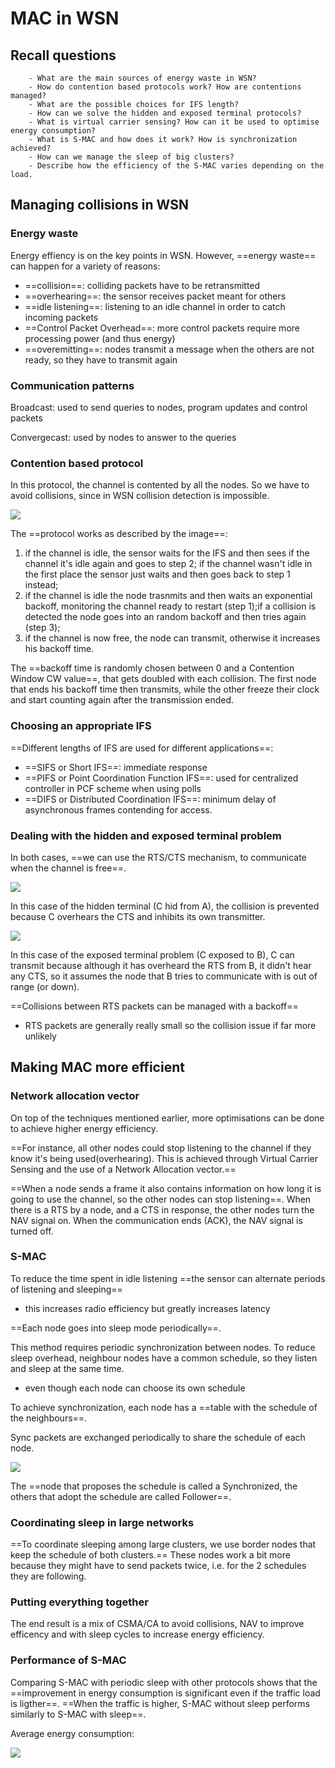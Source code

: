# MAC in WSN

## Recall questions
        - What are the main sources of energy waste in WSN?
        - How do contention based protocols work? How are contentions managed?
        - What are the possible choices for IFS length?
        - How can we solve the hidden and exposed terminal protocols? 
        - What is virtual carrier sensing? How can it be used to optimise energy consumption?
        - What is S-MAC and how does it work? How is synchronization achieved? 
        - How can we manage the sleep of big clusters?
        - Describe how the efficiency of the S-MAC varies depending on the load.

## Managing collisions in WSN

### Energy waste

Energy effiency is on the key points in WSN. However, ==energy waste== can happen for a variety of reasons:
- ==collision==: colliding packets have to be retransmitted
- ==overhearing==: the sensor receives packet meant for others
- ==idle listening==: listening to an idle channel in order to catch incoming packets
- ==Control Packet Overhead==: more control packets require more processing power (and thus energy)
- ==overemitting==: nodes transmit a message when the others are not ready, so they have to transmit again

### Communication patterns

Broadcast: used to send queries to nodes, program updates and control packets

Convergecast: used by nodes to answer to the queries

### Contention based protocol

In this protocol, the channel is contented by all the nodes. So we have to avoid collisions, since in WSN collision detection is impossible.

![](../../../static/AN/wsnca.png)

The ==protocol works as described by the image==:
1. if the channel is idle, the sensor waits for the IFS and then sees if the channel it's idle again and goes to step 2; if the channel wasn't idle in the first place the sensor just waits and then goes back to step 1 instead;
2. if the channel is idle the node trasnmits and then waits an exponential backoff, monitoring the channel ready to restart (step 1);if a collision is detected the node goes into an random backoff and then tries again (step 3);
3. if the channel is now free, the node can transmit, otherwise it increases his backoff time.

The ==backoff time is randomly chosen between 0 and a Contention Window CW value==, that gets doubled with each collision. The first node that ends his backoff time then transmits, while the other freeze their clock and start counting again after the transmission ended.

### Choosing an appropriate IFS

==Different lengths of IFS are used for different applications==:
- ==SIFS or Short IFS==: immediate response
- ==PIFS or Point Coordination Function IFS==: used for centralized controller in PCF scheme when using polls
- ==DIFS or Distributed Coordination IFS==: minimum delay of asynchronous frames contending for access.

### Dealing with the hidden and exposed terminal problem

In both cases, ==we can use the RTS/CTS mechanism, to communicate when the channel is free==.

![](../../../static/AN/hiddensolve.png)

In this case of the hidden terminal (C hid from A), the collision is prevented because C overhears the CTS and inhibits its own transmitter.

![](../../../static/AN/exposedsolve.png)

In this case of the exposed terminal problem (C exposed to B), C can transmit because although it has overheard the RTS from B, it didn't hear any CTS, so it assumes the node that B tries to communicate with is out of range (or down).

==Collisions between RTS packets can be managed with a backoff==
- RTS packets are generally really small so the collision issue if far more unlikely

## Making MAC more efficient

### Network allocation vector

On top of the techniques mentioned earlier, more optimisations can be done to achieve higher energy efficiency.

==For instance, all other nodes could stop listening to the channel if they know it's being used(overhearing). This is achieved through Virtual Carrier Sensing and the use of a Network Allocation vector.==

==When a node sends a frame it also contains information on how long it is going to use the channel, so the other nodes can stop listening==. When there is a RTS by a node, and a CTS in response, the other nodes turn the NAV signal on. When the communication ends (ACK), the NAV signal is turned off.

### S-MAC 

To reduce the time spent in idle listening ==the sensor can alternate periods of listening and sleeping==
- this increases radio efficiency but greatly increases latency

==Each node goes into sleep mode periodically==.

This method requires periodic synchronization between nodes. To reduce sleep overhead, neighbour nodes have a common schedule, so they listen and sleep at the same time.
- even though each node can choose its own schedule

To achieve synchronization, each node has a ==table with the schedule of the neighbours==.

Sync packets are exchanged periodically to share the schedule of each node.

![](../../../static/AN/sleepWSN.png)

The ==node that proposes the schedule is called a Synchronized, the others that adopt the schedule are called Follower==.

### Coordinating sleep in large networks

==To coordinate sleeping among large clusters, we use border nodes that keep the schedule of both clusters.==
These nodes work a bit more because they might have to send packets twice, i.e. for the 2 schedules they are following.

### Putting everything together

The end result is a mix of CSMA/CA to avoid collisions, NAV to improve efficency and with sleep cycles to increase energy efficiency.

### Performance of S-MAC

Comparing S-MAC with periodic sleep with other protocols shows that the ==improvement in energy consumption is significant
even if the traffic load is ligther==. ==When the traffic is higher, S-MAC without sleep performs similarly to S-MAC with sleep==.

Average energy consumption:

![](../../../static/AN/averageenergy.png)
